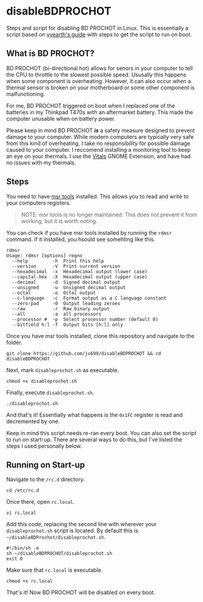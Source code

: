# disableBDPROCHOT
Steps and script for disabling BD PROCHOT in Linux. This is essentially a script based on [yyearth's guide](https://github.com/yyearth/turnoff-BD-PROCHOT/blob/master/readme.md) with steps to get the script to run on boot.


## What is BD PROCHOT?
BD PROCHOT (bi-directional hot) allows for senors in your computer to tell the CPU to throttle to the slowest possible speed. Ususally this happens when some component is overheating. However, it can also occur when a thermal sensor is broken on your motherboard or some other component is malfunctioning.

For me, BD PROCHOT triggered on boot when I replaced one of the batteries in my Thinkpad T470s with an aftermarket battery. This made the computer unusable when on battery power. 

Please keep in mind BD PROCHOT <b><i>is</i></b> a safety measure designed to prevent damage to your computer. While modern computers are typically very safe from this kind of overheating, I take no responsibility for possible damage caused to your computer. I reccomend installing a monitoring tool to keep an eye on your thermals. I use the [Vitals](https://extensions.gnome.org/extension/1460/vitals/) GNOME Extension, and have had no issues with my thermals.

## Steps
You need to have [msr tools](https://github.com/intel/msr-tools) installed. This allows you to read and write to your computers registers.

> NOTE: msr tools is no longer maintained. This does not prevent it from working, but it is worth noting.

You can check if you have msr tools installed by running the `rdmsr` command. If it installed, you hsould see somehting like this.

```shell
rdmsr
Usage: rdmsr [options] regno
  --help         -h  Print this help
  --version      -V  Print current version
  --hexadecimal  -x  Hexadecimal output (lower case)
  --capital-hex  -X  Hexadecimal output (upper case)
  --decimal      -d  Signed decimal output
  --unsigned     -u  Unsigned decimal output
  --octal        -o  Octal output
  --c-language   -c  Format output as a C language constant
  --zero-pad     -0  Output leading zeroes
  --raw          -r  Raw binary output
  --all          -a  all processors
  --processor #  -p  Select processor number (default 0)
  --bitfield h:l -f  Output bits [h:l] only
```

Once you have msr tools installed, clone this repository and navigate to the folder.
```shell
git clone https://github.com/jv699/disableBDPROCHOT && cd disableBDPROCHOT
```

Next, mark `disableprochot.sh` as executable.
```shell
chmod +x disableprochot.sh
```

Finally, execute `disableprochot.sh`.
```shell
./disableprochot.sh
```

And that's it! Essentially what happens is the `0x1FC` register is read and decremented by one. 

Keep in mind this script needs re-ran every boot. You can also set the script to run on start-up. There are several ways to do this, but I've listed the steps I used personally below.

## Running on Start-up

Navigate to the `/rc.d` directory.
```shell
cd /etc/rc.d
```

Once there, open `rc.local`.
```shell
vi rc.local
```

Add this code, replacing the second line with wherever your `disableprochot.sh` script is located. By default this is `~/disableBDProchot/disableprochot.sh`.
```shell
#!/bin/sh -e
sh ~/disableBDPROCHOT/disableprochot.sh
exit 0
```

Make sure that `rc.local` is executable.
```shell
chmod +x rc.local
```

That's it! Now BD PROCHOT will be disabled on every boot.

